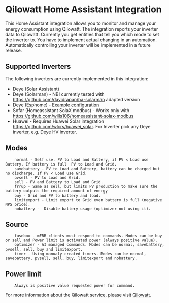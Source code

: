 # Qilowatt Home Assistant Integration

This Home Assistant integration allows you to monitor and manage your energy consumption using Qilowatt. The integration reports your inverter data to Qilowatt. Currently you get entities that tell you which mode to set the inverter to. You have to implement actual changing in an automation. Automatically controlling your inverter will be implemented in a future release.

## Supported Inverters

The following inverters are currently implemented in this integration:
- Deye (Solar Assistant)
- Deye (Solarman) - NB! currently tested with https://github.com/davidrapan/ha-solarman adapted version
- Deye (Esphome) - [Example configuration](examples/esphome-lilygo-tcan485.yaml)
- Sofar (Homeassistant SolaX modbus) - Works only with https://github.com/wills106/homeassistant-solax-modbus
- Huawei - Requires Huawei Solar integration https://github.com/wlcrs/huawei_solar. For Inverter pick any Deye inverter, e.g. Deye HV inverter.

## Modes

        normal - Self use. PV to Load and Battery, if PV < Load use Battery. If battery is full  PV to Load and Grid.
        savebattery - PV to Load and Battery, battery can be charged but no discharge. If PV < Load use Grid.
        pvsell - PV to Load and Grid.     
        sell - PV and Battery to Load and Grid.
        frrup - Same as sell, but limits PV production to make sure the battery outputs the required amount of energy
        buy - Grid and PV to battery and load. 
        limitexport - Limit export to Grid even battery is full (negative NPS price).
        nobattery -  Disable battery usage (optimizer not using it).

## Source
        fusebox - mFRR clients must respond to commands. Modes can be buy or sell and Power limit is activated power (always positive value).
        optimizer - AI managed commands. Modes can be normal, savebattery, pvsell, sell, buy and limitexport.
        timer - Using manualy created timers. Modes can be normal, savebattery, pvsell, sell, buy, limitexport and nobattery.

## Power limit 
        Always is positive value requested power for command.

For more information about the Qilowatt service, please visit [Qilowatt](https://qilowatt.eu).
